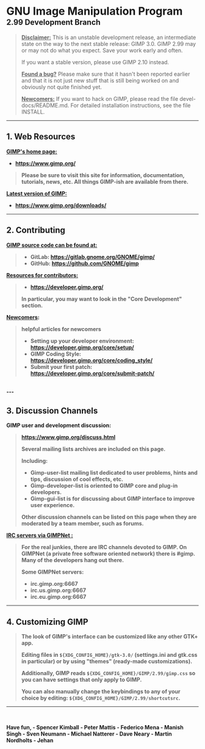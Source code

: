 

# GNU Image Manipulation Program   <sub><sup> 2.99 Development Branch</sup></sub>
> <b><u>Disclaimer:</u></b> 
>This is an unstable development release, an intermediate state on the
>way to the next stable release: GIMP 3.0. GIMP 2.99 may or may not do
>what you expect. Save your work early and often. 
>
>If you want a stable version, please use GIMP 2.10 instead.
>
><b><u>Found a bug?</u></b>
>Please make sure that it hasn't been reported earlier and that it is not
>just new stuff that is still being worked on and obviously not quite finished yet.
>
> <b><u>Newcomers:</u></b>
>If you want to hack on GIMP, please read the file devel-docs/README.md.
>For detailed installation instructions, see the file INSTALL.
---
## 1. Web Resources
<b><u>GIMP's home page:</u><b>
* https://www.gimp.org/

> Please be sure to visit this site for information, documentation,
tutorials, news, etc.  All things GIMP-ish are available from there.

<b><u>Latest version of GIMP:</u><b>
* https://www.gimp.org/downloads/
---

## 2. Contributing
<b><u>GIMP source code can be found at:</u><b>
>
>* GitLab:   https://gitlab.gnome.org/GNOME/gimp/
>* GitHub: https://github.com/GNOME/gimp

<b><u>Resources for contributors:</u><b>
>* https://developer.gimp.org/
>
> In particular, you may want to look in the "Core Development" section. 

<b><u>Newcomers</u></b>:
> helpful articles for newcomers
>* Setting up your developer environment: https://developer.gimp.org/core/setup/
>* GIMP Coding Style: https://developer.gimp.org/core/coding_style/
>* Submit your first patch: https://developer.gimp.org/core/submit-patch/
  <br />
---

## 3. Discussion Channels

 <b>GIMP user and development discussion:</b>
> https://www.gimp.org/discuss.html
>
>Several mailing lists archives are included on this page.
>
><b>Including: </b>
>* Gimp-user-list mailing list dedicated to user problems, hints and tips, discussion of cool effects, etc.  
>* Gimp-developer-list is oriented to GIMP core and plug-in developers.  
>* Gimp-gui-list is for discussing about GIMP interface to improve user experience. 
>
> Other discussion channels can be listed on this page when they are moderated by a team member, such as forums.

<b><u>IRC servers via GIMPNet : </u></b>

>For the real junkies, there are IRC channels devoted to GIMP.
>On GIMPNet (a private free software oriented network) there is #gimp.
>Many of the developers hang out there. 
>
><b>Some GIMPNet servers:</b>
>* irc.gimp.org:6667
>*  irc.us.gimp.org:6667
>* irc.eu.gimp.org:6667
	
___


## 4. Customizing GIMP
>The look of GIMP's interface can be customized like any other GTK+ app.
>
> Editing files in `${XDG_CONFIG_HOME}/gtk-3.0/` (settings.ini and gtk.css in particular) 
> or by using "themes" (ready-made customizations).
>
> Additionally, GIMP reads `${XDG_CONFIG_HOME}/GIMP/2.99/gimp.css` so you can have settings that only apply to GIMP.
>
> You can also manually change the keybindings to any of your choice by editing: `${XDG_CONFIG_HOME}/GIMP/2.99/shortcutsrc`.

___
  <br />

Have fun,
\- Spencer Kimball
\-  Peter Mattis
\- Federico Mena
\- Manish Singh
\- Sven Neumann
\- Michael Natterer
\- Dave Neary
\- Martin Nordholts
\- Jehan
